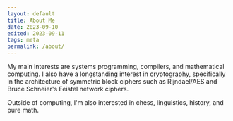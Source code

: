 ```yaml
---
layout: default
title: About Me
date: 2023-09-10
edited: 2023-09-11
tags: meta
permalink: /about/
---
```


My main interests are systems programming, compilers, and mathematical computing. I also have a longstanding interest in cryptography, specifically in the architecture of symmetric block ciphers such as Rijndael/AES and Bruce Schneier's Feistel network ciphers.

Outside of computing, I'm also interested in chess, linguistics, history, and pure math.

